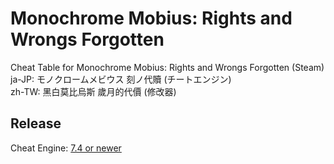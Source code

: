 # Monochrome Mobius: Rights and Wrongs Forgotten
Cheat Table for Monochrome Mobius: Rights and Wrongs Forgotten (Steam)  
ja-JP: モノクロームメビウス 刻ノ代贖 (チートエンジン)  
zh-TW: 黑白莫比烏斯 歲月的代價 (修改器)  
 
## Release

Cheat Engine: [7.4 or newer](https://github.com/cheat-engine/cheat-engine/releases)  

